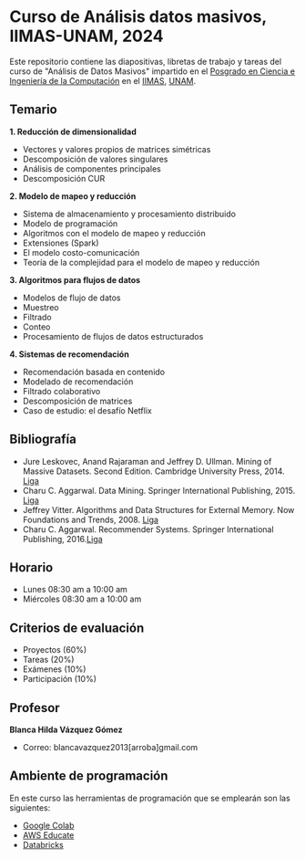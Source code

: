 # Curso de Análisis datos masivos, IIMAS-UNAM, 2024
Este repositorio contiene las diapositivas, libretas de trabajo y tareas del curso de "Análisis de Datos Masivos" impartido en el [Posgrado en Ciencia e Ingeniería de la Computación](https://www.pcic.unam.mx/) en el [IIMAS](https://www.iimas.unam.mx/), [UNAM](https://www.unam.mx/).

## Temario
**1. Reducción de dimensionalidad**
  - Vectores y valores propios de matrices simétricas
  - Descomposición de valores singulares
  - Análisis de componentes principales
  - Descomposición CUR
  
**2. Modelo de mapeo y reducción**
  - Sistema de almacenamiento y procesamiento distribuido
  - Modelo de programación
  - Algoritmos con el modelo de mapeo y reducción
  - Extensiones (Spark)
  - El modelo costo-comunicación
  - Teoría de la complejidad para el modelo de mapeo y reducción
   
**3. Algoritmos para flujos de datos**
  - Modelos de flujo de datos
  - Muestreo
  - Filtrado
  - Conteo
  - Procesamiento de flujos de datos estructurados

**4. Sistemas de recomendación**
  - Recomendación basada en contenido 
  - Modelado de recomendación
  - Filtrado colaborativo
  - Descomposición de matrices
  - Caso de estudio: el desafío Netflix
 
 ## Bibliografía
 - Jure Leskovec, Anand Rajaraman and Jeffrey D. Ullman. Mining of Massive Datasets. Second Edition. Cambridge University Press, 2014. [Liga](http://infolab.stanford.edu/~ullman/mmds/book.pdf)
 - Charu C. Aggarwal. Data Mining. Springer International Publishing, 2015. [Liga](https://doc.lagout.org/Others/Data%20Mining/Data%20Mining_%20The%20Textbook%20%5BAggarwal%202015-04-14%5D.pdf)
 - Jeffrey Vitter. Algorithms and Data Structures for External Memory. Now Foundations and Trends, 2008. [Liga](https://www.nowpublishers.com/article/Details/TCS-014)
 - Charu C. Aggarwal. Recommender Systems. Springer International Publishing, 2016.[Liga](http://pzs.dstu.dp.ua/DataMining/recom/bibl/1aggarwal_c_c_recommender_systems_the_textbook.pdf)
   
 ## Horario
- Lunes 08:30 am a 10:00 am
- Miércoles 08:30 am a 10:00 am

## Criterios de evaluación
- Proyectos (60%)
- Tareas (20%)
- Exámenes (10%)
- Participación (10%)

## Profesor
**Blanca Hilda Vázquez Gómez**
  - Correo: blancavazquez2013[arroba]gmail.com

## Ambiente de programación
En este curso las herramientas de programación que se emplearán son las siguientes:
- [Google Colab](https://colab.research.google.com/)
- [AWS Educate](https://aws.amazon.com/es/education/awseducate/)
- [Databricks](https://databricks.com/)
